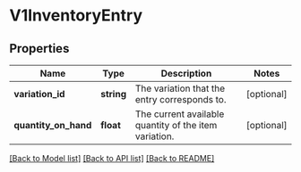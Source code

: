 # V1InventoryEntry

## Properties
Name | Type | Description | Notes
------------ | ------------- | ------------- | -------------
**variation_id** | **string** | The variation that the entry corresponds to. | [optional] 
**quantity_on_hand** | **float** | The current available quantity of the item variation. | [optional] 

[[Back to Model list]](../README.md#documentation-for-models) [[Back to API list]](../README.md#documentation-for-api-endpoints) [[Back to README]](../README.md)


